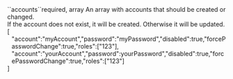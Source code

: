 <tr><td>``accounts``</td><td>required, array</td>
<td>An array with accounts that should be created or changed.<br/>
If the account does not exist, it will be created. Otherwise it will be updated.
<td> [
  <div style="padding-left:10px;">"account":"myAccount","password":"myPassword","disabled":true,"forcePasswordChange":true,"roles":["123"],</div>
  <div style="padding-left:10px;">"account":"yourAccount","password":yourPassword","disabled":true,"forcePasswordChange":true,"roles":["123"]</div>
  ]</td>
<td></td>
</tr>

 